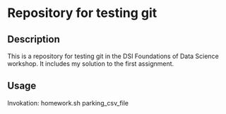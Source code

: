 # Repository for testing git

## Description

This is a repository for testing git in the DSI Foundations of Data Science workshop. It includes my solution to the first assignment.

## Usage

Invokation: homework.sh parking_csv_file
